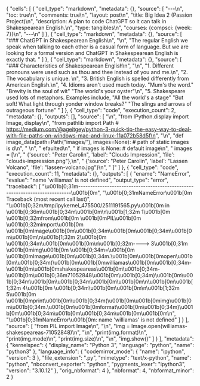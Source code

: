 {
 "cells": [
  {
   "cell_type": "markdown",
   "metadata": {},
   "source": [
    "---\n",
    "toc: true\n",
    "comments: true\n",
    "layout: post\n",
    "title: Big Idea 2 (Passion Project)\n",
    "description: A plan to code ChatGPT so it can talk in Shakespearean English.\n",
    "type: tangibles\n",
    "courses: {compsci: {week: 7}}\n",
    "---\n"
   ]
  },
  {
   "cell_type": "markdown",
   "metadata": {},
   "source": [
    "### ChatGPT in Shakespearean English\n",
    "\n",
    "The regular English we speak when talking to each other is a casual form of language. But we are looking for a formal version and ChatGPT in Shakespearean English is exactly that. "
   ]
  },
  {
   "cell_type": "markdown",
   "metadata": {},
   "source": [
    "### Characteristics of Shakespearean English\n",
    "\n",
    "1. Different pronouns were used such as thou and thee instead of you and me.\n",
    "2. The vocabulary is unique. \n",
    "3. British English is spelled differently from American English.\n",
    "4. Idioms aren't used much today. \"Mum's the word.\" \"Brevity is the soul of wit\" \"The world's your oyster\"\n",
    "5. Shakespeare used lots of metaphors. Examples include, \"All the world's a stage\" \"But soft! What light through yonder window breaks?\" \"The slings and arrows of outrageous fortune\" "
   ]
  },
  {
   "cell_type": "code",
   "execution_count": 2,
   "metadata": {},
   "outputs": [],
   "source": [
    "\n",
    "from IPython.display import Image, display\n",
    "from pathlib import Path # https://medium.com/@ageitgey/python-3-quick-tip-the-easy-way-to-deal-with-file-paths-on-windows-mac-and-linux-11a072b58d5f\n",
    "\n",
    "def image_data(path=Path(\"images/\"), images=None):  # path of static images is d\n",
    "    \n",
    "    efaulted\n",
    "    if images is None:  # default image\n",
    "        images = [\n",
    "            {'source': \"Peter Carolin\", 'label': \"Clouds Impression\", 'file': \"clouds-impression.png\"},\n",
    "            {'source': \"Peter Carolin\", 'label': \"Lassen Volcano\", 'file': \"lassen-volcano.jpg\"}\n",
    "        ]"
   ]
  },
  {
   "cell_type": "code",
   "execution_count": 11,
   "metadata": {},
   "outputs": [
    {
     "ename": "NameError",
     "evalue": "name 'williamas' is not defined",
     "output_type": "error",
     "traceback": [
      "\u001b[0;31m---------------------------------------------------------------------------\u001b[0m",
      "\u001b[0;31mNameError\u001b[0m                                 Traceback (most recent call last)",
      "\u001b[0;32m/tmp/ipykernel_475500/2511191565.py\u001b[0m in \u001b[0;36m<module>\u001b[0;34m\u001b[0m\n\u001b[1;32m      1\u001b[0m \u001b[0;32mfrom\u001b[0m \u001b[0mPIL\u001b[0m \u001b[0;32mimport\u001b[0m \u001b[0mImage\u001b[0m\u001b[0;34m\u001b[0m\u001b[0;34m\u001b[0m\u001b[0m\n\u001b[1;32m      2\u001b[0m \u001b[0;34m\u001b[0m\u001b[0m\n\u001b[0;32m----> 3\u001b[0;31m \u001b[0mimg\u001b[0m \u001b[0;34m=\u001b[0m \u001b[0mImage\u001b[0m\u001b[0;34m.\u001b[0m\u001b[0mopen\u001b[0m\u001b[0;34m(\u001b[0m\u001b[0mwilliamas\u001b[0m\u001b[0;34m-\u001b[0m\u001b[0mshakespeareas\u001b[0m\u001b[0;34m-\u001b[0m\u001b[0;36m71052848\u001b[0m\u001b[0;34m)\u001b[0m\u001b[0;34m\u001b[0m\u001b[0;34m\u001b[0m\u001b[0m\n\u001b[0m\u001b[1;32m      4\u001b[0m \u001b[0;34m\u001b[0m\u001b[0m\n\u001b[1;32m      5\u001b[0m \u001b[0mprint\u001b[0m\u001b[0;34m(\u001b[0m\u001b[0mimg\u001b[0m\u001b[0;34m.\u001b[0m\u001b[0mformat\u001b[0m\u001b[0;34m)\u001b[0m\u001b[0;34m\u001b[0m\u001b[0;34m\u001b[0m\u001b[0m\n",
      "\u001b[0;31mNameError\u001b[0m: name 'williamas' is not defined"
     ]
    }
   ],
   "source": [
    "from PIL import Image\n",
    "\n",
    "img = Image.open(williamas-shakespeareas-71052848)\n",
    "\n",
    "print(img.format)\n",
    "print(img.mode)\n",
    "print(img.size)\n",
    "\n",
    "img.show()"
   ]
  }
 ],
 "metadata": {
  "kernelspec": {
   "display_name": "Python 3",
   "language": "python",
   "name": "python3"
  },
  "language_info": {
   "codemirror_mode": {
    "name": "ipython",
    "version": 3
   },
   "file_extension": ".py",
   "mimetype": "text/x-python",
   "name": "python",
   "nbconvert_exporter": "python",
   "pygments_lexer": "ipython3",
   "version": "3.10.12"
  },
  "orig_nbformat": 4
 },
 "nbformat": 4,
 "nbformat_minor": 2
}
